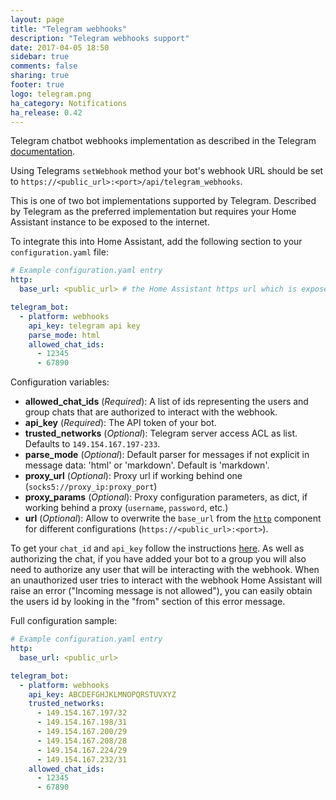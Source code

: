 ```yaml
---
layout: page
title: "Telegram webhooks"
description: "Telegram webhooks support"
date: 2017-04-05 18:50
sidebar: true
comments: false
sharing: true
footer: true
logo: telegram.png
ha_category: Notifications
ha_release: 0.42
---
```


Telegram chatbot webhooks implementation as described in the Telegram [documentation](https://core.telegram.org/bots/webhooks).

Using Telegrams `setWebhook` method your bot's webhook URL should be set to `https://<public_url>:<port>/api/telegram_webhooks`.

This is one of two bot implementations supported by Telegram. Described by Telegram as the preferred implementation but requires your Home Assistant instance to be exposed to the internet.

To integrate this into Home Assistant, add the following section to your `configuration.yaml` file:

```yaml
# Example configuration.yaml entry
http:
  base_url: <public_url> # the Home Assistant https url which is exposed to the internet.

telegram_bot:
  - platform: webhooks
    api_key: telegram api key
    parse_mode: html
    allowed_chat_ids:
      - 12345
      - 67890
```

Configuration variables:

- **allowed_chat_ids** (*Required*): A list of ids representing the users and group chats that are authorized to interact with the webhook.
- **api_key** (*Required*): The API token of your bot.
- **trusted_networks** (*Optional*): Telegram server access ACL as list. Defaults to `149.154.167.197-233`.
- **parse_mode** (*Optional*): Default parser for messages if not explicit in message data: 'html' or 'markdown'. Default is 'markdown'.
- **proxy_url** (*Optional*): Proxy url if working behind one (`socks5://proxy_ip:proxy_port`)
- **proxy_params** (*Optional*): Proxy configuration parameters, as dict, if working behind a proxy (`username`, `password`, etc.)
- **url** (*Optional*): Allow to overwrite the `base_url` from the [`http`](/components/http/) component for different configurations (`https://<public_url>:<port>`).

To get your `chat_id` and `api_key` follow the instructions [here](/components/notify.telegram). As well as authorizing the chat, if you have added your bot to a group you will also need to authorize any user that will be interacting with the webhook. When an unauthorized user tries to interact with the webhook Home Assistant will raise an error ("Incoming message is not allowed"), you can easily obtain the users id by looking in the "from" section of this error message.

Full configuration sample:

```yaml
# Example configuration.yaml entry
http:
  base_url: <public_url>

telegram_bot:
  - platform: webhooks
    api_key: ABCDEFGHJKLMNOPQRSTUVXYZ
    trusted_networks:
      - 149.154.167.197/32
      - 149.154.167.198/31
      - 149.154.167.200/29
      - 149.154.167.208/28
      - 149.154.167.224/29
      - 149.154.167.232/31
    allowed_chat_ids:
      - 12345
      - 67890
```
